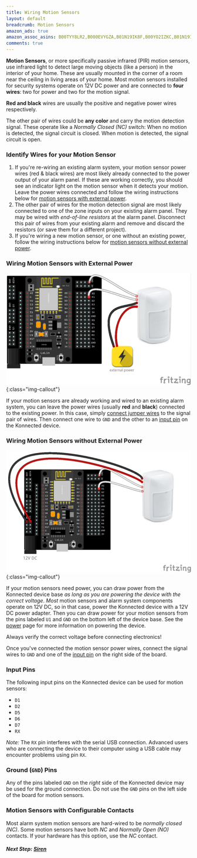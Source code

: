 ```yaml
---
title: Wiring Motion Sensors
layout: default
breadcrumb: Motion Sensors
amazon_ads: true
amazon_assoc_asins: B00TYY8LR2,B000EVYGZA,B01N19IK8F,B00YO2IZKC,B01N19IK8F,B00N831XNE,B01L5ULRUA,B0738XJZHT
comments: true
---
```


**Motion Sensors**, or more specifically passive infrared (PIR) motion sensors, use infrared light to detect large moving
objects (like a person) in the interior of your home. These are usually mounted in the corner of a room near the ceiling
in living areas of your home. Most motion sensors installed for security  systems operate on 12V DC power and are 
connected to **four wires**: two for power and two for the motion signal.
 
**Red and black** wires are usually the positive and negative power wires respectively.

The other pair of wires could be **any color** and carry the motion detection signal. These operate like a 
_Normally Closed (NC)_ switch: When no motion is detected, the signal circuit is closed. When motion is detected,
the signal circuit is open.

### Identify Wires for your Motion Sensor

1. If you're re-wiring an existing alarm system, your motion sensor power wires (red & black wires) are most likely 
already connected to the power output of your alarm panel. If these are working correctly, you should see an indicator
light on the motion sensor when it detects your motion. Leave the power wires connected and follow the wiring instructions
 below for [motion sensors with external power](#wiring-motion-sensors-with-external-power).
1. The other pair of wires for the motion detection signal are most likely connected to one of the zone inputs on your
existing alarm panel. They may be wired with _end-of-line resistors_ at the alarm panel. Disconnect this pair of wires 
from your existing alarm and remove and discard the resistors (or save them for a different project).
1. If you're wiring a new motion sensor, or one without an existing power, follow the wiring instructions below for 
[motion sensors without external power](#wiring-motion-sensors-without-external-power).

### Wiring Motion Sensors with External Power

![](/assets/images/motion-sensor-wiring-with-external-power-bb.png){:class="img-callout"}

If your motion sensors are already working and wired to an existing alarm system, you can leave the power wires (usually
**red** and **black**) connected to the existing power. In this case, simply [connect jumper wires](/security-alarm-system/wiring/connecting-jumpers)
 to the signal pair of wires. Then connect one wire to `GND` and the other to an [input pin](#input-pins) on the Konnected device. 

### Wiring Motion Sensors without External Power

![](/assets/images/motion-sensor-wiring-powered.png){:class="img-callout"}

If your motion sensors need power, you can draw power from the Konnected device base _as long as you are powering the
device with the correct voltage_. _Most_ motion sensors and alarm system components operate on 12V DC, so in that case,
power the Konnected device with a 12V DC power adapter. Then you can draw power for your motion sensors from the pins
labeled `U1` and `GND` on the bottom left of the device base. See the [power](/security-alarm-system/wiring/power) page for more
information on powering the device.

Always verify the correct voltage before connecting electronics!

Once you've connected the motion sensor power wires, connect the signal wires to `GND` and one of the 
[input pin](#input-pins) on the right side of the board.

### Input Pins

The following input pins on the Konnected device can be used for motion sensors:
* `D1`
* `D2`
* `D5`
* `D6`
* `D7`
* `RX`

_Note:_ The `RX` pin interferes with the serial USB connection. Advanced users who are connecting the device to their 
  computer using a USB cable may encounter problems using pin `RX`.

### Ground (`GND`) Pins

Any of the pins labeled `GND` on the _right_ side of the Konnected device may be used for the ground
connection. Do not use the `GND` pins on the left side of the board for motion sensors.

### Motion Sensors with Configurable Contacts
 
Most alarm system motion sensors are hard-wired to be _normally closed (NC)_. Some motion sensors have both _NC_
and _Normally Open (NO)_ contacts. If your hardware has this option, use the _NC_ contact.

##### **Next Step:** [Siren](/security-alarm-system/wiring/siren)